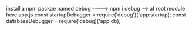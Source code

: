 install a npm packae named debug ----> npm i debug
--> at root module here app.js 
const startupDebugger = require('debug')('app:startup);
const databaseDebugger = require('debug)('app:db);

